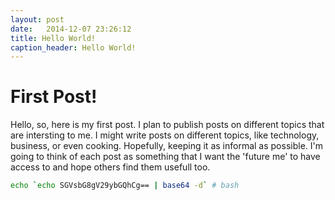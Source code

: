 ```yaml
---
layout: post
date:   2014-12-07 23:26:12
title: Hello World!
caption_header: Hello World!
---
```


# First Post!

Hello, so, here is my first post. I plan to publish posts on different topics that are intersting to me. I might write posts on different topics, like technology, business, or even cooking. Hopefully, keeping it as informal as possible. I'm going to think of each post as something that I want the 'future me' to have access to and hope others find them usefull too.

```bash
echo `echo SGVsbG8gV29ybGQhCg== | base64 -d` # bash
```